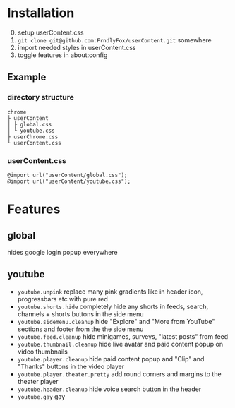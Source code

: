 # Installation

0. setup userContent.css
1. `git clone git@github.com:FrndlyFox/userContent.git` somewhere
2. import needed styles in userContent.css
3. toggle features in about:config

## Example

### directory structure

```
chrome
├ userContent
│ ├ global.css
│ └ youtube.css
├ userChrome.css
└ userContent.css
```

### userContent.css

```
@import url("userContent/global.css");
@import url("userContent/youtube.css");
```

# Features

## global

hides google login popup everywhere

## youtube

- `youtube.unpink` replace many pink gradients like in header icon, progressbars etc with pure red
- `youtube.shorts.hide` completely hide any shorts in feeds, search, channels + shorts buttons in the side menu
- `youtube.sidemenu.cleanup` hide "Explore" and "More from YouTube" sections and footer from the the side menu
- `youtube.feed.cleanup` hide minigames, surveys, "latest posts" from feed
- `youtube.thumbnail.cleanup` hide live avatar and paid content popup on video thumbnails
- `youtube.player.cleanup` hide paid content popup and "Clip" and "Thanks" buttons in the video player
- `youtube.player.theater.pretty` add round corners and margins to the theater player
- `youtube.header.cleanup` hide voice search button in the header
- `youtube.gay` gay
